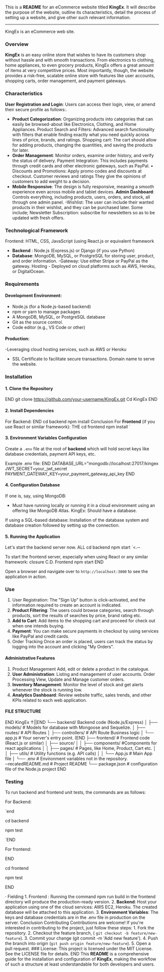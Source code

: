 This is a **README** for an eCommerce website titled **KingEx**. It will describe the purpose of the website, outline its characteristics, detail the process of setting up a website, and give other such relevant information.

---

KingEx is an eCommerce web site.

### Overview

**KingEx** is an easy online store that wishes to have its customers shop without hassle and with smooth transactions. From electronics to clothing, home appliances, to even grocery products, KingEx offers a great amount of items at very competitive prices. Most importantly, though, the website provides a risk-free, scalable online store with features like user accounts, shopping carts, order management, and payment gateways.

### Characteristics
**User Registration and Login**: Users can access their login, view, or amend their secure profile as follows:.
- **Product Categorization**: Organizing products into categories that can easily be browsed-about like Electronics, Clothing, and Home Appliances.
Product Search and Filters: Advanced search functionality with filters that enable finding exactly what you need quickly across lines of price, brands, and ratings.
Shopping cart: The cart should allow for adding products, changing the quantities, and saving the products for later.
- **Order Management**: Monitor orders, examine order history, and verify the status of delivery.
Payment Integration: This includes payments through credit cards and other electronic gateways, such as PayPal.
• Discounts and Promotions: Apply promo codes and discounts at checkout.
Customer reviews and ratings They give the opinions of customers to add weight to a decision.
- **Mobile Responsive**: The design is fully responsive, meaning a smooth experience even across mobile and tablet devices.
**Admin Dashboard**: Controls everything, including products, users, orders, and stock, all through one admin panel.
-Wishlist: The user can include their wanted products in their wishlist, and they can be purchased later.
Some include;
Newsletter Subscription: subscribe for newsletters so as to be updated with fresh offers.

### Technological Framework

Frontend: HTML, CSS, JavaScript (using React.js or equivalent framework
- **Backend** : Node.js (Express.js) or Django (if you use Python)
- **Database**: MongoDB, MySQL, or PostgreSQL for storing user, product, and order information.
-Gateway: Use either Stripe or PayPal as the gateway.
Hosting - Deployed on cloud platforms such as AWS, Heroku, or DigitalOcean.

### Requirements

#### Development Environment:
- Node.js (for a Node.js-based backend)
- npm or yarn to manage packages
- A MongoDB, MySQL, or PostgreSQL database
- Git as the source control.
- Code editor (e.g., VS Code or other)
#### Production:
-Leveraging cloud hosting services, such as AWS or Heroku
- SSL Certificate to facilitate secure transactions.
Domain name to serve the website.

### Installation

#### 1. Clone the Repository
END
git clone https://github.com/your-username/KingEx.git
Cd KingEx
END

#### 2. Install Dependencies
For Backend:
END
cd backend
npm install
Conclusion
For **Frontend** (if you use React or similar framework):
THE
cd frontend
npm install
`

#### 3. Environment Variables Configuration
Create a `.env` file at the root of **backend** which will hold secret keys like database credentials, payment API keys, etc.

Example .env file:
END
DATABASE_URL="mongodb://localhost:27017/kingex
JWT_SECRET=your_jwt_secret
PAYMENT_GATEWAY_KEY=your_payment_gateway_api_key
END

#### 4. Configuration Database
If one is, say, using MongoDB:
- Must have running locally or running it in a cloud environment using an offering like MongoDB Atlas.
KingEx: Should have a database.

If using a SQL-based database:
Installation of the database system and database creation followed by setting up the connection.

#### 5. Running the Application
Let's start the backend server now.
ALL
cd backend
npm start
`<.‐‐

To start the frontend server, especially when using React or any similar framework:
closure
C.D. Frontend
npm start
END

Open a browser and navigate over to `http://localhost:3000` to see the application in action.

### Use

1. User Registration: The "Sign Up" button is click-activated, and the information required to create an account is indicated.
2. **Product Filtering**: The users could browse categories, search through products, sort the results of searches by price, brand rating etc.
3. **Add to Cart**: Add items to the shopping cart and proceed for check out when one intends buying.
4. **Payment**: You can make secure payments in checkout by using services like PayPal and credit cards.
5. Order Tracking Once an order is placed, users can track the status by logging into the account and clicking "My Orders".

#### Administrative Features

1. Product Management Add, edit or delete a product in the catalogue.
2. **User Administration**: Listing and management of user accounts.
Order Processing View, Update and Manage customer orders.
4. **Inventory Management**: Monitor the level of stock and get alerts whenever the stock is running low.
5. **Analytics Dashboard**: Review website traffic, sales trends, and other KPIs related to each web application.

#### FILE STRUCTURE

END
KingEx
↑||END
└── backend/                 Backend code (Node.js/Express)
│   ├── models/            # Models for database with Mongoose and Sequelize.
│   ├── routes/            # API Routes
│ ├── controllers/        # API Route Business logic
│   └── app.js             # Your server's entry point.
(END
├── frontend/             # Frontend code (React.js or similar)
│   ├── source/
│    │   ├── components/  #Components for react applications
│   │   ├── pages/         # Pages, like Home, Product, Cart etc.
│   │   ├── utils/         # Utility functions (e.g. API calls)
│  │  └── App.js         # Main App file
│
└── .env                     # Environment variables not in the repository.
─recatedREADME.md             # Project README
└── package.json           # configuration file of the Node.js project END

### Testing

To run backend and frontend unit tests, the commands are as follows:

For Backend:

`end

cd backend

npm test

`END

For frontend:

END

cd frontend

npm test

END

· Fielding 1. Frontend : Running the command npm run build in the frontend directory will produce the production-ready version. 2. **Backend**: Host your application using one of the cloud services: AWS EC2, Heroku. The created database will be attached to this application. 3. **Environment Variables**: The keys and database credentials are in the .env file in production on the server. Conclusion Contributing Contributions are welcome! If you're interested in contributing to the project, just follow these steps: 1. Fork the repository. 2. Checkout the feature branch, ( `git checkout -b feature/new-feature`). 3. Commit your change (git commit -m 'Add new feature'). 4. Push the branch into origin (`git push origin feature/new-feature`). 5. Open a pull request. ### License: This project is licensed under the MIT License. See the LICENSE file for details. END This **README** is a comprehensive guide for the installation and configuration of **KingEx**, making the workflow of such a structure at least understandable for both developers and users.
